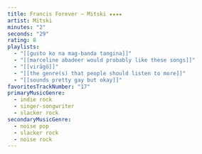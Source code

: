 ```yaml
---
title: Francis Forever — Mitski ★★★★
artist: Mitski
minutes: "2"
seconds: "29"
rating: 8
playlists:
  - "[[gusto ko na mag-banda tangina]]"
  - "[[marceline abadeer would probably like these songs]]"
  - "[[virāgō]]"
  - "[[the genre(s) that people should listen to more]]"
  - "[[sounds pretty gay but okay]]"
favoritesTrackNumber: "17"
primaryMusicGenre:
  - indie rock
  - singer-songwriter
  - slacker rock
secondaryMusicGenre:
  - noise pop
  - slacker rock
  - noise rock
---
```

